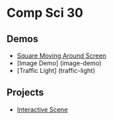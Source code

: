 # Comp Sci 30 

## Demos 
- [Square Moving Around Screen](square-moving) 
- [Image Demo] (image-demo)
- [Traffic Light] (traffic-light)

## Projects 

- [Interactive Scene](interactive-scene)
